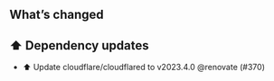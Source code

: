 ## What’s changed
## ⬆️ Dependency updates

- ⬆️ Update cloudflare/cloudflared to v2023.4.0 @renovate (#370)
